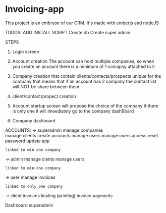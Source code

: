 # Invoicing-app

This project is an embryon of our CRM.
It's made with emberjs and nodeJS


TODOS:
ADD INSTALL SCRIPT 
  Create db
  Create super admin
  
STEPS
1. Login screen

2. Account creation
  The account can hold multiple companies, so when you create an account there is a minimum of 1 comapny attached to it
3. Company creation that contain clients/contacts/prospects unique for the company that means that if an account has 2 company the contact list will NOT be share between them
4. client/contact/propect creation
5. Account startup screen will propose the choice of the company if there is only one it will imeediately go to the company dashBoard
6. Company dashboard


ACCOUNTS:
->  superadmin
    manage companies    
    manage clients
    create accounts
    manage users
    manage users access
    reset password
    update app  
    
   
    linked to min one company

-> admin
    manage cients
    manage users

    linked to min one company

->  user
    manage invoices

    linked to only one company

-> client
    invoices linsting (printing)
    invoice payments

    
Dashboard superadmin